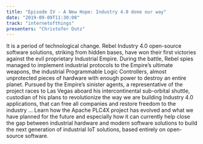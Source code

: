 ```yaml
---
title: "Episode IV - A New Hope: Industry 4.0 done our way"
date: "2019-09-09T11:30:00"
track: "internetofthings"
presenters: "Christofer Dutz"
---
```


It is a period of technological change. Rebel Industry 4.0 open-source software solutions, striking from hidden bases, have won their first victories against the evil proprietary Industrial Empire. During the battle, Rebel spies managed to implement industrial protocols to the Empire’s ultimate weapons, the industrial Programmable Logic Controllers, almost unprotected pieces of hardware with enough power to destroy an entire planet. Pursued by the Empire’s sinister agents, a representative of the project races to Las Vegas aboard his intercontinental sub-orbital shuttle, custodian of his plans to revolutionize the way we are building Industry 4.0 applications, that can free all companies and restore freedom to the industry … Learn how the Apache PLC4X project has evolved and what we have planned for the future and especially how it can currently help close the gap between industrial hardware and modern software solutions to build the next generation of industrial IoT solutions, based entirely on open-source software.